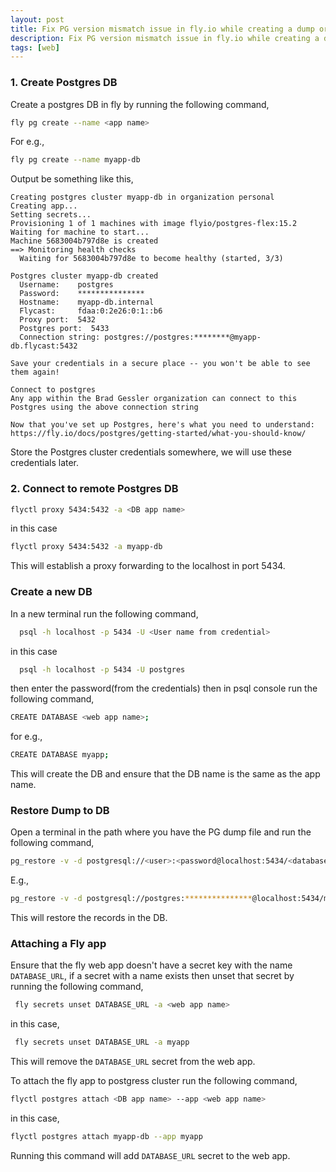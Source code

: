 ```yaml
---
layout: post
title: Fix PG version mismatch issue in fly.io while creating a dump or restoring a DB
description: Fix PG version mismatch issue in fly.io while creating a dump or restoring a DB
tags: [web]
---
```


### 1. Create Postgres DB

Create a postgres DB in fly by running the following command,

```bash
fly pg create --name <app name>
```

For e.g.,

```bash
fly pg create --name myapp-db
```


Output be something like this,

```
Creating postgres cluster myapp-db in organization personal
Creating app...
Setting secrets...
Provisioning 1 of 1 machines with image flyio/postgres-flex:15.2
Waiting for machine to start...
Machine 5683004b797d8e is created
==> Monitoring health checks
  Waiting for 5683004b797d8e to become healthy (started, 3/3)

Postgres cluster myapp-db created
  Username:    postgres
  Password:    ***************
  Hostname:    myapp-db.internal
  Flycast:     fdaa:0:2e26:0:1::b6
  Proxy port:  5432
  Postgres port:  5433
  Connection string: postgres://postgres:********@myapp-db.flycast:5432

Save your credentials in a secure place -- you won't be able to see them again!

Connect to postgres
Any app within the Brad Gessler organization can connect to this Postgres using the above connection string

Now that you've set up Postgres, here's what you need to understand: https://fly.io/docs/postgres/getting-started/what-you-should-know/
```

Store the Postgres cluster credentials somewhere, we will use these credentials later.

### 2. Connect to remote Postgres DB

```bash
flyctl proxy 5434:5432 -a <DB app name>
```

in this case

```bash
flyctl proxy 5434:5432 -a myapp-db
```

This will establish a proxy forwarding to the localhost in port 5434.

### Create a new DB

In a new terminal run the following command,

```bash
  psql -h localhost -p 5434 -U <User name from credential>
```

in this case

```bash
  psql -h localhost -p 5434 -U postgres
```

then enter the password(from the credentials) then in psql console run the following command,

```bash
CREATE DATABASE <web app name>;
```

for e.g.,

```bash
CREATE DATABASE myapp;
```

This will create the DB and ensure that the DB name is the same as the app name.

### Restore Dump to DB

Open a terminal in the path where you have the PG dump file and run the following command,

```bash
pg_restore -v -d postgresql://<user>:<password@localhost:5434/<database_name> <  <pg dump file path>
```

E.g.,

```bash
pg_restore -v -d postgresql://postgres:***************@localhost:5434/myapp < filename.dump
```

This will restore the records in the DB.

### Attaching a Fly app

Ensure that the fly web app doesn't have a secret key with the name `DATABASE_URL`, if a secret with a name exists then unset that secret by running the following command,

```bash
 fly secrets unset DATABASE_URL -a <web app name>
```

in this case,

```bash
 fly secrets unset DATABASE_URL -a myapp
```

This will remove the `DATABASE_URL` secret from the web app.

To attach the fly app to postgress cluster run the following command,

```bash
flyctl postgres attach <DB app name> --app <web app name>
```

in this case,

```bash
flyctl postgres attach myapp-db --app myapp
```

Running this command will add `DATABASE_URL` secret to the web app.
